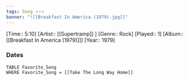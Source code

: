 ```yaml
---
tags: Song ⭐⭐⭐ 
banner: "![[Breakfast In America (1979).jpg]]"
---
```

[Time:: 5:10]
[Artist:: [[Supertramp]] ]
[Genre:: Rock]
[Played:: 1]
[Album:: [[Breakfast In America (1979)]]]
[Year:: 1979]
### Dates
````dataview
TABLE Favorite_Song
WHERE Favorite_Song = [[Take The Long Way Home]]
````